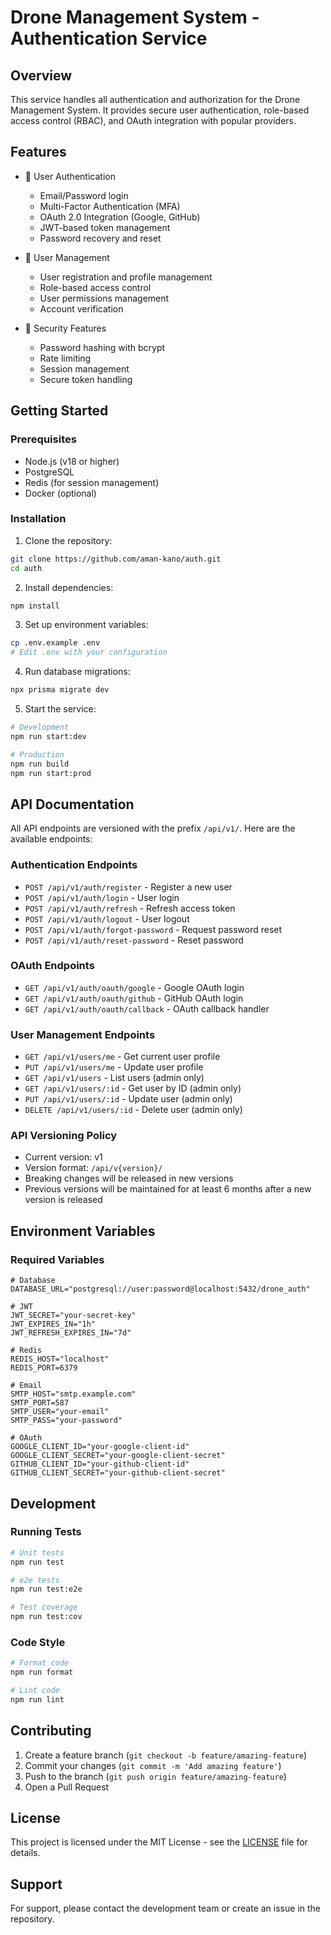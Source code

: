 # Drone Management System - Authentication Service

## Overview
This service handles all authentication and authorization for the Drone Management System. It provides secure user authentication, role-based access control (RBAC), and OAuth integration with popular providers.

## Features
- 🔐 User Authentication
  - Email/Password login
  - Multi-Factor Authentication (MFA)
  - OAuth 2.0 Integration (Google, GitHub)
  - JWT-based token management
  - Password recovery and reset

- 👥 User Management
  - User registration and profile management
  - Role-based access control
  - User permissions management
  - Account verification

- 🔑 Security Features
  - Password hashing with bcrypt
  - Rate limiting
  - Session management
  - Secure token handling

## Getting Started

### Prerequisites
- Node.js (v18 or higher)
- PostgreSQL
- Redis (for session management)
- Docker (optional)

### Installation

1. Clone the repository:
```bash
git clone https://github.com/aman-kano/auth.git
cd auth
```

2. Install dependencies:
```bash
npm install
```

3. Set up environment variables:
```bash
cp .env.example .env
# Edit .env with your configuration
```

4. Run database migrations:
```bash
npx prisma migrate dev
```

5. Start the service:
```bash
# Development
npm run start:dev

# Production
npm run build
npm run start:prod
```

## API Documentation

All API endpoints are versioned with the prefix `/api/v1/`. Here are the available endpoints:

### Authentication Endpoints
- `POST /api/v1/auth/register` - Register a new user
- `POST /api/v1/auth/login` - User login
- `POST /api/v1/auth/refresh` - Refresh access token
- `POST /api/v1/auth/logout` - User logout
- `POST /api/v1/auth/forgot-password` - Request password reset
- `POST /api/v1/auth/reset-password` - Reset password

### OAuth Endpoints
- `GET /api/v1/auth/oauth/google` - Google OAuth login
- `GET /api/v1/auth/oauth/github` - GitHub OAuth login
- `GET /api/v1/auth/oauth/callback` - OAuth callback handler

### User Management Endpoints
- `GET /api/v1/users/me` - Get current user profile
- `PUT /api/v1/users/me` - Update user profile
- `GET /api/v1/users` - List users (admin only)
- `GET /api/v1/users/:id` - Get user by ID (admin only)
- `PUT /api/v1/users/:id` - Update user (admin only)
- `DELETE /api/v1/users/:id` - Delete user (admin only)

### API Versioning Policy
- Current version: v1
- Version format: `/api/v{version}/`
- Breaking changes will be released in new versions
- Previous versions will be maintained for at least 6 months after a new version is released

## Environment Variables

### Required Variables
```env
# Database
DATABASE_URL="postgresql://user:password@localhost:5432/drone_auth"

# JWT
JWT_SECRET="your-secret-key"
JWT_EXPIRES_IN="1h"
JWT_REFRESH_EXPIRES_IN="7d"

# Redis
REDIS_HOST="localhost"
REDIS_PORT=6379

# Email
SMTP_HOST="smtp.example.com"
SMTP_PORT=587
SMTP_USER="your-email"
SMTP_PASS="your-password"

# OAuth
GOOGLE_CLIENT_ID="your-google-client-id"
GOOGLE_CLIENT_SECRET="your-google-client-secret"
GITHUB_CLIENT_ID="your-github-client-id"
GITHUB_CLIENT_SECRET="your-github-client-secret"
```

## Development

### Running Tests
```bash
# Unit tests
npm run test

# e2e tests
npm run test:e2e

# Test coverage
npm run test:cov
```

### Code Style
```bash
# Format code
npm run format

# Lint code
npm run lint
```

## Contributing
1. Create a feature branch (`git checkout -b feature/amazing-feature`)
2. Commit your changes (`git commit -m 'Add amazing feature'`)
3. Push to the branch (`git push origin feature/amazing-feature`)
4. Open a Pull Request

## License
This project is licensed under the MIT License - see the [LICENSE](LICENSE) file for details.

## Support
For support, please contact the development team or create an issue in the repository. 